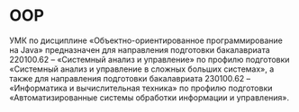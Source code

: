 # OOP
УМК по дисциплине «Объектно-ориентированное программирование на Java» предназначен для направления подготовки бакалавриата 220100.62 – «Системный анализ и управление» по профилю подготовки «Системный анализ и управление в сложных больших системах», а также для направления подготовки бакалавриата 230100.62 – «Информатика и вычислительная техника» по профилю подготовки «Автоматизированные системы обработки информации и управления».
